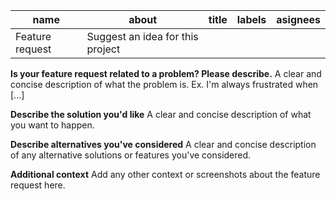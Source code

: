 | name            | about                            | title | labels | asignees |
| --------------- | -------------------------------- | ----- | ------ | -------- |
| Feature request | Suggest an idea for this project |       |        |          |

**Is your feature request related to a problem? Please describe.**
A clear and concise description of what the problem is. Ex. I'm always frustrated when [...]

**Describe the solution you'd like**
A clear and concise description of what you want to happen.

**Describe alternatives you've considered**
A clear and concise description of any alternative solutions or features you've considered.

**Additional context**
Add any other context or screenshots about the feature request here.
